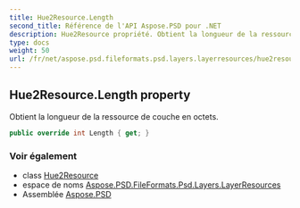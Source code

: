 ```yaml
---
title: Hue2Resource.Length
second_title: Référence de l'API Aspose.PSD pour .NET
description: Hue2Resource propriété. Obtient la longueur de la ressource de couche en octets.
type: docs
weight: 50
url: /fr/net/aspose.psd.fileformats.psd.layers.layerresources/hue2resource/length/
---
```

## Hue2Resource.Length property

Obtient la longueur de la ressource de couche en octets.

```csharp
public override int Length { get; }
```

### Voir également

* class [Hue2Resource](../)
* espace de noms [Aspose.PSD.FileFormats.Psd.Layers.LayerResources](../../hue2resource/)
* Assemblée [Aspose.PSD](../../../)



